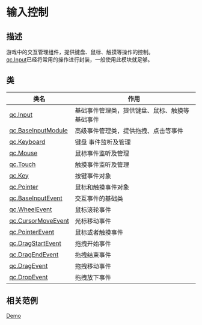 # 输入控制

## 描述
游戏中的交互管理组件，提供键盘、鼠标、触摸等操作的控制。  
[qc.Input](../input/Input.md)已经将常用的操作进行封装，一般使用此模块就足够。

## 类
| 类名     | 作用           |
| ------------- | -------------|
| [qc.Input](../input/Input.md) | 基础事件管理类，提供键盘、鼠标、触摸等基础事件 |
| [qc.BaseInputModule](../input/BaseInputModule.md) | 高级事件管理类，提供拖拽、点击等事件 |
| [qc.Keyboard](../input/Keyboard.md) | 键盘 事件监听及管理 |
| [qc.Mouse](../input/Mouse.md) | 鼠标事件监听及管理 |
| [qc.Touch](../input/Touch.md) | 触摸事件监听及管理 |
| [qc.Key](../input/Key.md) | 按键事件对象 |
| [qc.Pointer](../input/Pointer.md) | 鼠标和触摸事件对象 |
| [qc.BaseInputEvent](../input/BaseInputEvent.md) | 交互事件的基础类 |
| [qc.WheelEvent](../input/WheelEvent.md) | 鼠标滚轮事件 |
| [qc.CursorMoveEvent](../input/CursorMoveEvent.md) | 光标移动事件 |
| [qc.PointerEvent](../input/PointerEvent.md) | 鼠标或者触摸事件 |
| [qc.DragStartEvent](../input/DragStartEvent.md) | 拖拽开始事件 |
| [qc.DragEndEvent](../input/DragEndEvent.md) | 拖拽结束事件 |
| [qc.DragEvent](../input/DragEvent.md) | 拖拽移动事件 |
| [qc.DropEvent](../input/DropEvent.md) | 拖拽放下事件 |

## 相关范例
[Demo](http://engine.zuoyouxi.com/demo/index.html#Input)

